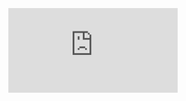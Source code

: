 <p align="center">
    <iframe src="https://tryhackme.com/api/v2/badges/public-profile?userPublicId=1798561" style='border:none;'></iframe>
</p>
